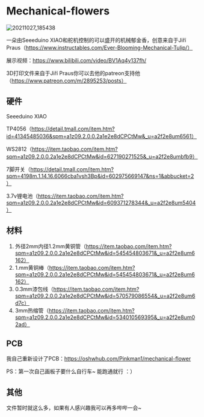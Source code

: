 # Mechanical-flowers

![20211027_185438](https://user-images.githubusercontent.com/56999025/141107367-1cc9b6d3-248e-4211-b30a-65abe1a812bf.jpg)

一朵由Seeeduino XIAO和舵机控制的可以盛开的机械郁金香，创意来自于Jiří Praus（https://www.instructables.com/Ever-Blooming-Mechanical-Tulip/）

展示视频：https://www.bilibili.com/video/BV1Aq4y137fh/

3D打印文件来自于Jiří Praus你可以去他的patreon支持他（https://www.patreon.com/m/2895253/posts）

## 硬件
Seeeduino XIAO

TP4056（https://detail.tmall.com/item.htm?id=41345485036&spm=a1z09.2.0.0.2a1e2e8dCPCtMw&_u=a2f2e8um6561）

WS2812（https://item.taobao.com/item.htm?spm=a1z09.2.0.0.2a1e2e8dCPCtMw&id=627190271525&_u=a2f2e8umbfb9）

7脚开关（https://detail.tmall.com/item.htm?spm=4198m.1.14.16.6066cba1vsh3Bp&id=602975669147&ns=1&abbucket=2）

3.7v锂电池（https://item.taobao.com/item.htm?spm=a1z09.2.0.0.2a1e2e8dCPCtMw&id=609371278344&_u=a2f2e8um5404）


## 材料

1. 外径2mm内径1.2mm黄铜管（https://item.taobao.com/item.htm?spm=a1z09.2.0.0.2a1e2e8dCPCtMw&id=545454803671&_u=a2f2e8um6162）
3. 1.mm黄铜棒（https://item.taobao.com/item.htm?spm=a1z09.2.0.0.2a1e2e8dCPCtMw&id=545454803671&_u=a2f2e8um6162）
4. 0.3mm漆包线（https://item.taobao.com/item.htm?spm=a1z09.2.0.0.2a1e2e8dCPCtMw&id=570579086554&_u=a2f2e8um6d7c）
5. 3mm热缩管（https://item.taobao.com/item.htm?spm=a1z09.2.0.0.2a1e2e8dCPCtMw&id=534010569395&_u=a2f2e8um02ad）

## PCB
我自己重新设计了PCB：https://oshwhub.com/Pinkman1/mechanical-flower

PS：第一次自己画板子要什么自行车~  能跑通就行 ：）

## 其他

文件暂时就这么多，如果有人感兴趣我可以再多哔哔一会~
